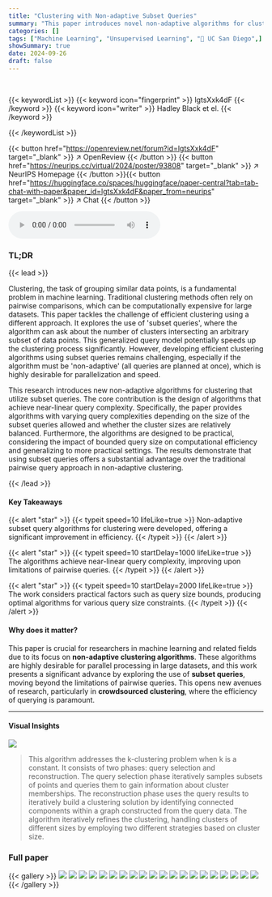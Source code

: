 ```yaml
---
title: "Clustering with Non-adaptive Subset Queries"
summary: "This paper introduces novel non-adaptive algorithms for clustering using subset queries, achieving near-linear query complexity and improving upon existing limitations of pairwise query methods."
categories: []
tags: ["Machine Learning", "Unsupervised Learning", "🏢 UC San Diego",]
showSummary: true
date: 2024-09-26
draft: false
---
```


<br>

{{< keywordList >}}
{{< keyword icon="fingerprint" >}} lgtsXxk4dF {{< /keyword >}}
{{< keyword icon="writer" >}} Hadley Black et el. {{< /keyword >}}
 
{{< /keywordList >}}

{{< button href="https://openreview.net/forum?id=lgtsXxk4dF" target="_blank" >}}
↗ OpenReview
{{< /button >}}
{{< button href="https://neurips.cc/virtual/2024/poster/93808" target="_blank" >}}
↗ NeurIPS Homepage
{{< /button >}}{{< button href="https://huggingface.co/spaces/huggingface/paper-central?tab=tab-chat-with-paper&paper_id=lgtsXxk4dF&paper_from=neurips" target="_blank" >}}
↗ Chat
{{< /button >}}



<audio controls>
    <source src="https://ai-paper-reviewer.com/lgtsXxk4dF/podcast.wav" type="audio/wav">
    Your browser does not support the audio element.
</audio>


### TL;DR


{{< lead >}}

Clustering, the task of grouping similar data points, is a fundamental problem in machine learning. Traditional clustering methods often rely on pairwise comparisons, which can be computationally expensive for large datasets.  This paper tackles the challenge of efficient clustering using a different approach. It explores the use of 'subset queries', where the algorithm can ask about the number of clusters intersecting an arbitrary subset of data points.  This generalized query model potentially speeds up the clustering process significantly. However,  developing efficient clustering algorithms using subset queries remains challenging, especially if the algorithm must be 'non-adaptive' (all queries are planned at once), which is highly desirable for parallelization and speed. 

This research introduces new non-adaptive algorithms for clustering that utilize subset queries. The core contribution is the design of algorithms that achieve near-linear query complexity.  Specifically, the paper provides algorithms with varying query complexities depending on the size of the subset queries allowed and whether the cluster sizes are relatively balanced.  Furthermore, the algorithms are designed to be practical, considering the impact of bounded query size on computational efficiency and generalizing to more practical settings. The results demonstrate that using subset queries offers a substantial advantage over the traditional pairwise query approach in non-adaptive clustering.

{{< /lead >}}


#### Key Takeaways

{{< alert "star" >}}
{{< typeit speed=10 lifeLike=true >}} Non-adaptive subset query algorithms for clustering were developed, offering a significant improvement in efficiency. {{< /typeit >}}
{{< /alert >}}

{{< alert "star" >}}
{{< typeit speed=10 startDelay=1000 lifeLike=true >}} The algorithms achieve near-linear query complexity, improving upon limitations of pairwise queries. {{< /typeit >}}
{{< /alert >}}

{{< alert "star" >}}
{{< typeit speed=10 startDelay=2000 lifeLike=true >}} The work considers practical factors such as query size bounds, producing optimal algorithms for various query size constraints. {{< /typeit >}}
{{< /alert >}}

#### Why does it matter?
This paper is crucial for researchers in machine learning and related fields due to its focus on **non-adaptive clustering algorithms**.  These algorithms are highly desirable for parallel processing in large datasets, and this work presents a significant advance by exploring the use of **subset queries**, moving beyond the limitations of pairwise queries. This opens new avenues of research, particularly in **crowdsourced clustering**, where the efficiency of querying is paramount.

------
#### Visual Insights



![](https://ai-paper-reviewer.com/lgtsXxk4dF/figures_25_1.jpg)

> This algorithm addresses the k-clustering problem when k is a constant. It consists of two phases: query selection and reconstruction.  The query selection phase iteratively samples subsets of points and queries them to gain information about cluster memberships. The reconstruction phase uses the query results to iteratively build a clustering solution by identifying connected components within a graph constructed from the query data. The algorithm iteratively refines the clustering, handling clusters of different sizes by employing two different strategies based on cluster size.







### Full paper

{{< gallery >}}
<img src="https://ai-paper-reviewer.com/lgtsXxk4dF/1.png" class="grid-w50 md:grid-w33 xl:grid-w25" />
<img src="https://ai-paper-reviewer.com/lgtsXxk4dF/2.png" class="grid-w50 md:grid-w33 xl:grid-w25" />
<img src="https://ai-paper-reviewer.com/lgtsXxk4dF/3.png" class="grid-w50 md:grid-w33 xl:grid-w25" />
<img src="https://ai-paper-reviewer.com/lgtsXxk4dF/4.png" class="grid-w50 md:grid-w33 xl:grid-w25" />
<img src="https://ai-paper-reviewer.com/lgtsXxk4dF/5.png" class="grid-w50 md:grid-w33 xl:grid-w25" />
<img src="https://ai-paper-reviewer.com/lgtsXxk4dF/6.png" class="grid-w50 md:grid-w33 xl:grid-w25" />
<img src="https://ai-paper-reviewer.com/lgtsXxk4dF/7.png" class="grid-w50 md:grid-w33 xl:grid-w25" />
<img src="https://ai-paper-reviewer.com/lgtsXxk4dF/8.png" class="grid-w50 md:grid-w33 xl:grid-w25" />
<img src="https://ai-paper-reviewer.com/lgtsXxk4dF/9.png" class="grid-w50 md:grid-w33 xl:grid-w25" />
<img src="https://ai-paper-reviewer.com/lgtsXxk4dF/10.png" class="grid-w50 md:grid-w33 xl:grid-w25" />
<img src="https://ai-paper-reviewer.com/lgtsXxk4dF/11.png" class="grid-w50 md:grid-w33 xl:grid-w25" />
<img src="https://ai-paper-reviewer.com/lgtsXxk4dF/12.png" class="grid-w50 md:grid-w33 xl:grid-w25" />
<img src="https://ai-paper-reviewer.com/lgtsXxk4dF/13.png" class="grid-w50 md:grid-w33 xl:grid-w25" />
<img src="https://ai-paper-reviewer.com/lgtsXxk4dF/14.png" class="grid-w50 md:grid-w33 xl:grid-w25" />
<img src="https://ai-paper-reviewer.com/lgtsXxk4dF/15.png" class="grid-w50 md:grid-w33 xl:grid-w25" />
<img src="https://ai-paper-reviewer.com/lgtsXxk4dF/16.png" class="grid-w50 md:grid-w33 xl:grid-w25" />
<img src="https://ai-paper-reviewer.com/lgtsXxk4dF/17.png" class="grid-w50 md:grid-w33 xl:grid-w25" />
<img src="https://ai-paper-reviewer.com/lgtsXxk4dF/18.png" class="grid-w50 md:grid-w33 xl:grid-w25" />
<img src="https://ai-paper-reviewer.com/lgtsXxk4dF/19.png" class="grid-w50 md:grid-w33 xl:grid-w25" />
<img src="https://ai-paper-reviewer.com/lgtsXxk4dF/20.png" class="grid-w50 md:grid-w33 xl:grid-w25" />
{{< /gallery >}}